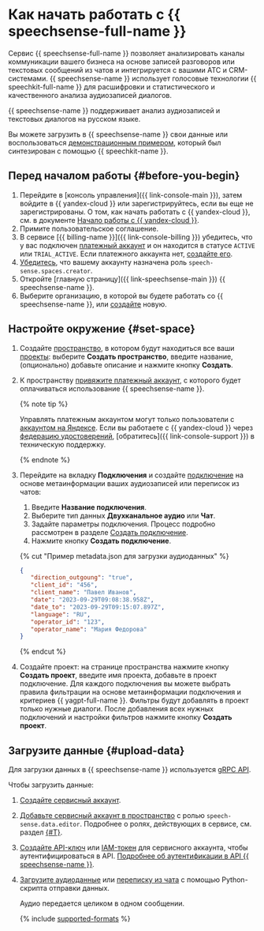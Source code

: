 # Как начать работать с {{ speechsense-full-name }}

Сервис {{ speechsense-full-name }} позволяет анализировать каналы коммуникации вашего бизнеса на основе записей разговоров или текстовых сообщений из чатов и интегрируется с вашими АТС и CRM-системами. {{ speechsense-name }} использует голосовые технологии {{ speechkit-full-name }} для расшифровки и статистического и качественного анализа аудиозаписей диалогов.

{{ speechsense-name }} поддерживает анализ аудиозаписей и текстовых диалогов на русском языке.

Вы можете загрузить в {{ speechsense-name }} свои данные или воспользоваться [демонстрационным примером](https://storage.yandexcloud.net/doc-files/speechsense-demo-dialog.wav), который был синтезирован с помощью {{ speechkit-name }}.

## Перед началом работы {#before-you-begin}

1. Перейдите в [консоль управления]({{ link-console-main }}), затем войдите в {{ yandex-cloud }} или зарегистрируйтесь, если вы еще не зарегистрированы. О том, как начать работать с {{ yandex-cloud }}, см. в документе [Начало работы с {{ yandex-cloud }}](../getting-started/).
1. Примите пользовательское соглашение.
1. В сервисе [{{ billing-name }}]({{ link-console-billing }}) убедитесь, что у вас подключен [платежный аккаунт](../billing/concepts/billing-account.md) и он находится в статусе `ACTIVE` или `TRIAL_ACTIVE`. Если платежного аккаунта нет, [создайте его](../billing/quickstart/index.md#create_billing_account).
1. [Убедитесь](../iam/operations/roles/get-assigned-roles.md), что вашему аккаунту назначена роль `speech-sense.spaces.creator`.
1. Откройте [главную страницу]({{ link-speechsense-main }}) {{ speechsense-name }}.
1. Выберите организацию, в которой вы будете работать со {{ speechsense-name }}, или [создайте](../organization/operations/enable-org.md) новую.

## Настройте окружение {#set-space}

1. Создайте [пространство](concepts/resources-hierarchy.md#space), в котором будут находиться все ваши [проекты](concepts/resources-hierarchy.md#project): выберите **Создать пространство**, введите название, (опционально) добавьте описание и нажмите кнопку **Создать**.
1. К пространству [привяжите платежный аккаунт](operations/space/link-ba.md), с которого будет оплачиваться использование {{ speechsense-name }}.

   {% note tip %}

   Управлять платежным аккаунтом могут только пользователи с [аккаунтом на Яндексе](../iam/concepts/users/accounts.md#passport). Если вы работаете с {{ yandex-cloud }} через [федерацию удостоверений](../organization/concepts/add-federation.md), [обратитесь]({{ link-console-support }}) в техническую поддержку.

   {% endnote %}

1. Перейдите на вкладку **Подключения** и создайте [подключение](concepts/resources-hierarchy.md#connection) на основе метаинформации ваших аудиозаписей или переписок из чатов:

   1. Введите **Название подключения**.
   1. Выберите тип данных **Двухканальное аудио** или **Чат**.
   1. Задайте параметры подключения. Процесс подробно рассмотрен в разделе [Создать подключение](operations/connection/create.md).
   1. Нажмите кнопку **Создать подключение**.

   {% cut "Пример metadata.json для загрузки аудиоданных" %}

   ```json
   {
      "direction_outgoung": "true",
      "client_id": "456",
      "client_name": "Павел Иванов",
      "date": "2023-09-29T09:08:38.958Z",
      "date_to": "2023-09-29T09:15:07.897Z",
      "language": "RU",
      "operator_id": "123",
      "operator_name": "Мария Федорова"
   }
   ```

   {% endcut %}

1. Создайте проект: на странице пространства нажмите кнопку **Создать проект**, введите имя проекта, добавьте в проект подключение. Для каждого подключения вы можете выбрать правила фильтрации на основе метаинформации подключения и критериев {{ yagpt-full-name }}. Фильтры будут добавлять в проект только нужные диалоги. После добавления всех нужных подключений и настройки фильтров нажмите кнопку **Создать проект**.

## Загрузите данные {#upload-data}

Для загрузки данных в {{ speechsense-name }} используется [gRPC API](api-ref/grpc/index.md).

Чтобы загрузить данные:

1. [Создайте сервисный аккаунт](../iam/operations/sa/create.md).
1. [Добавьте сервисный аккаунт в пространство](operations/space/add-user-to-space.md) с ролью `speech-sense.data.editor`. Подробнее о ролях, действующих в сервисе, см. раздел [{#T}](security/index.md).
1. [Создайте API-ключ](../iam/operations/api-key/create.md) или [IAM-токен](../iam/operations/iam-token/create-for-sa.md) для сервисного аккаунта, чтобы аутентифицироваться в API. [Подробнее об аутентификации в API {{ speechsense-name }}](api-ref/authentication.md).
1. [Загрузите аудиоданные](operations/data/upload-data.md) или [переписку из чата](operations/data/upload-chat-text.md) с помощью Python-скрипта отправки данных.

    Аудио передается целиком в одном сообщении.

    {% include [supported-formats](../_includes/speechsense/formats.md) %}
